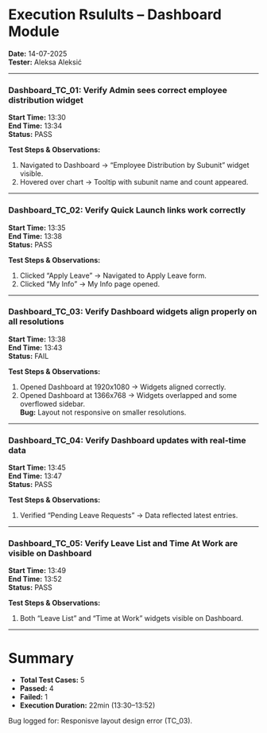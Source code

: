 # Execution Rsulults – Dashboard Module  
**Date:** 14-07-2025  
**Tester:** Aleksa Aleksić  

---

### Dashboard_TC_01: Verify Admin sees correct employee distribution widget  
**Start Time:** 13:30  
**End Time:** 13:34  
**Status:** PASS  

**Test Steps & Observations:**  
1. Navigated to Dashboard → “Employee Distribution by Subunit” widget visible.  
2. Hovered over chart → Tooltip with subunit name and count appeared.

---

### Dashboard_TC_02: Verify Quick Launch links work correctly  
**Start Time:** 13:35  
**End Time:** 13:38  
**Status:** PASS  

**Test Steps & Observations:**  
1. Clicked “Apply Leave” → Navigated to Apply Leave form.  
2. Clicked “My Info” → My Info page opened.

---

### Dashboard_TC_03: Verify Dashboard widgets align properly on all resolutions  
**Start Time:** 13:38  
**End Time:** 13:43  
**Status:** FAIL  

**Test Steps & Observations:**  
1. Opened Dashboard at 1920x1080 → Widgets aligned correctly.  
2. Opened Dashboard at 1366x768 → Widgets overlapped and some overflowed sidebar.  
**Bug:** Layout not responsive on smaller resolutions.

---

### Dashboard_TC_04: Verify Dashboard updates with real-time data  
**Start Time:** 13:45  
**End Time:** 13:47  
**Status:** PASS  

**Test Steps & Observations:**  
1. Verified “Pending Leave Requests” → Data reflected latest entries.

---

### Dashboard_TC_05: Verify Leave List and Time At Work are visible on Dashboard  
**Start Time:** 13:49  
**End Time:** 13:52  
**Status:** PASS  

**Test Steps & Observations:**  
1. Both “Leave List” and “Time at Work” widgets visible on Dashboard.

---

# Summary
- **Total Test Cases:** 5  
- **Passed:** 4  
- **Failed:** 1  
- **Execution Duration:** 22min (13:30–13:52)

Bug logged for: Responisve layout design error (TC_03).